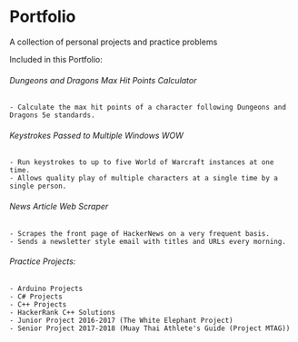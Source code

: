 # Portfolio  
A collection of personal projects and practice problems  
  
Included in this Portfolio:  
###### Dungeons and Dragons Max Hit Points Calculator  
	- Calculate the max hit points of a character following Dungeons and Dragons 5e standards.
###### Keystrokes Passed to Multiple Windows WOW
	- Run keystrokes to up to five World of Warcraft instances at one time.
	- Allows quality play of multiple characters at a single time by a single person.
###### News Article Web Scraper  
	- Scrapes the front page of HackerNews on a very frequent basis.
	- Sends a newsletter style email with titles and URLs every morning.

###### Practice Projects:
	- Arduino Projects  
	- C# Projects  
	- C++ Projects  
	- HackerRank C++ Solutions  
	- Junior Project 2016-2017 (The White Elephant Project)  
	- Senior Project 2017-2018 (Muay Thai Athlete's Guide (Project MTAG))  
